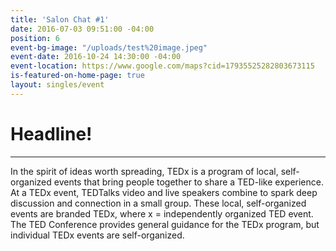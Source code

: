 ```yaml
---
title: 'Salon Chat #1'
date: 2016-07-03 09:51:00 -04:00
position: 6
event-bg-image: "/uploads/test%20image.jpeg"
event-date: 2016-10-24 14:30:00 -04:00
event-location: https://www.google.com/maps?cid=17935525282803673115
is-featured-on-home-page: true
layout: singles/event
---
```


# Headline!

---

In the spirit of ideas worth spreading, TEDx is a program of local, self-organized events that bring people together to share a TED-like experience. At a TEDx event, TEDTalks video and live speakers combine to spark deep discussion and connection in a small group. These local, self-organized events are branded TEDx, where x = independently organized TED event. The TED Conference provides general guidance for the TEDx program, but individual TEDx events are self-organized.